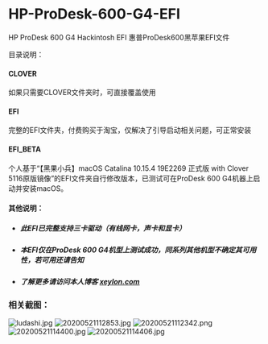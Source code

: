 # HP-ProDesk-600-G4-EFI
HP ProDesk 600 G4 Hackintosh EFI 惠普ProDesk600黑苹果EFI文件

目录说明：

#### CLOVER
如果只需要CLOVER文件夹时，可直接覆盖使用

#### EFI  
完整的EFI文件夹，付费购买于淘宝，仅解决了引导启动相关问题，可正常安装

#### EFI_BETA
个人基于“【黑果小兵】macOS Catalina 10.15.4 19E2269 正式版 with Clover 5116原版镜像”的EFI文件夹自行修改版本，已测试可在ProDesk 600 G4机器上启动并安装macOS。

#### 其他说明：
* ##### 此EFI已完整支持三卡驱动（有线网卡，声卡和显卡）
* ##### 本EFI仅在ProDesk 600 G4机型上测试成功，同系列其他机型不确定其可用性，若可用还请告知
* ##### 了解更多请访问本人博客 [xeylon.com][1]

### 相关截图：
![ludashi.jpg][2]
![20200521112853.jpg][3]
![20200521112342.png][4]
![20200521114400.jpg][5]
![20200521114406.jpg][6]

  [1]: https://xeylon.com/apple/360.html
  [2]: https://xeylon.com/usr/uploads/2020/06/2817633215.jpg
  [3]: https://xeylon.com/usr/uploads/2020/05/1539881355.jpg
  [4]: https://xeylon.com/usr/uploads/2020/05/2157561766.png
  [5]: https://xeylon.com/usr/uploads/2020/05/120295901.jpg
  [6]: https://xeylon.com/usr/uploads/2020/05/3665084680.jpg